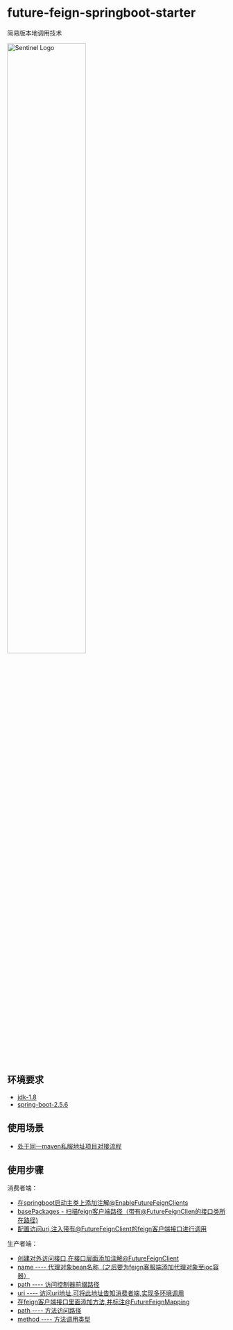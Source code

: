 # future-feign-springboot-starter
简易版本地调用技术


<img src="https://gimg2.baidu.com/image_search/src=http%3A%2F%2F5b0988e595225.cdn.sohucs.com%2Fimages%2F20180315%2F6ef6c3a1aee74819aa6af00b5cf449fc.png&refer=http%3A%2F%2F5b0988e595225.cdn.sohucs.com&app=2002&size=f9999,10000&q=a80&n=0&g=0n&fmt=auto?sec=1668585148&t=d8fe7a9bc79e628d3278aea4c28f81f0" alt="Sentinel Logo" width="60%">

## 环境要求
- [jdk-1.8](#jdk)
- [spring-boot-2.5.6](#springboot)

## 使用场景

- [处于同一maven私服地址项目对接流程](#profiles)


## 使用步骤

消费者端：
- [在springboot启动主类上添加注解@EnableFutureFeignClients]()
- [basePackages - 扫描feign客户端路径（带有@FutureFeignClien的接口类所在路径)]()
- [配置访问uri,注入带有@FutureFeignClient的feign客户端接口进行调用]()

生产者端：
- [创建对外访问接口,在接口层面添加注解@FutureFeignClient]()
- [name ---- 代理对象bean名称（之后要为feign客服端添加代理对象至ioc容器）]()
- [path ---- 访问控制器前缀路径]()
- [uri ---- 访问uri地址,可将此地址告知消费者端,实现多环境调用]()
- [在feign客户端接口里面添加方法,并标注@FutureFeignMapping]()
- [path ---- 方法访问路径]()
- [method ---- 方法调用类型]()
